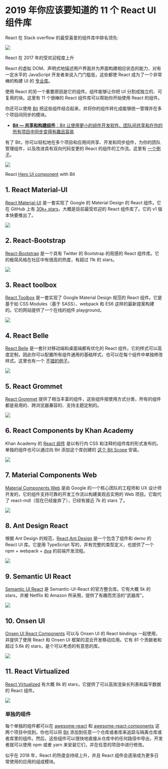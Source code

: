 # 2019 年你应该要知道的 11 个 React UI 组件库

React 在 Stack overflow 的最受喜爱的组件库中排名领先:

![](https://cdn-images-1.medium.com/max/800/1*2nIak4DHSE3NtpxljcLfqQ.png)

React 在 2017 年的受欢迎程度上升

React 的虚拟 DOM、声明式地描述用户界面并为界面构建相应状态的能力、对有一定水平的 JavaScript 开发者来说入门门槛低，这些都使 React 成为了一个非常棒的构建 UI 的 [专业库](https://medium.freecodecamp.org/yes-react-is-taking-over-front-end-development-the-question-is-why-40837af8ab76)。

使用 React 的另一个重要原因是它的组件。组件能够让你把 UI 分割成独立的、可复用的块。这里有 11 个很棒的 React 组件库可以帮助你开始使用 React 的组件。

你还可以使用 [Bit](https://bitsrc.io) 把这些组件结合起来，并将你的组件转化成能够统一管理并在多个项目间同步的模块。

- [**Bit — 共享和构建组件**：Bit 让使用更小的组件开发软件、团队间共享和在你的所有项目中同步变得有趣且容易](https://bitsrc.io "https://bitsrc.io")

有了 Bit，你可以轻松地在多个项目和应用间共享、开发和同步组件，为你的团队管理组件，以及改进具有双向代码变更的 React 的组件的工作流。这里有 [一个例子](https://bitsrc.io/bit/movie-app)。

![](https://cdn-images-1.medium.com/max/800/1*EW7hjct1RduBrJj43xHO5g.png)

React [Hero UI component](https://bitsrc.io/bit/movie-app/components/hero) with Bit

## 1. React Material-UI

[React Material-UI](http://www.material-ui.com/) 是一套实现了 Google 的 Material Design 的 React 组件。它在 GitHub 上有 [30k+ stars](https://github.com/mui-org/material-ui)，大概是目前最受欢迎的 React 组件库了。它的 v1 版本快要推出了。

![](https://cdn-images-1.medium.com/max/800/1*tbpaxLVm76qcI0S9s_h_rw.png)

## 2. React-Bootstrap

[React-Bootstrap](https://github.com/react-bootstrap/react-bootstrap) 是一个具有 Twitter 的 Bootstrap 的观感的 React 组件库。它的极简风格在社区中有很高的热度，有超过 11k 的 stars。

![](https://cdn-images-1.medium.com/max/800/1*Z8iv-H53lE0yiEonO7v1vA.png)

## 3. React toolbox

[React Toolbox](http://react-toolbox.io/#/) 是一套实现了 Google Material Design 规范的 React 组件。它是基于如 CSS Modules（基于 SASS）、webpack 和 ES6 这样的最新提案构建的。它的网站提供了一个在线的组件 playground。

![](https://cdn-images-1.medium.com/max/800/1*3MDbsOlWKBwtLesdEucWeA.png)

## 4. React Belle

[React Belle](https://github.com/nikgraf/belle) 是一套针对移动端和桌面端都有优化的 React 组件。它的样式可以高度定制，因此你可以配置所有组件通用的基础样式，也可以在每个组件中单独修改样式。这里也有一个 [不错的例子](https://gideonshils.github.io/Belle-With-Bit/)。

![](https://cdn-images-1.medium.com/max/800/1*pypcfwkxe8omGQpX7YFsIw.png)

## 5. React Grommet

[React Grommet](http://grommet.io/) 提供了相当丰富的组件，这些组件按使用方式分类，所有的组件都是易用的、跨浏览器兼容的、支持主题定制的。

![](https://cdn-images-1.medium.com/max/800/1*70XQ6onrhXheDfMcCHY6uA.png)

## 6. React Components by Khan Academy

Khan Academy 的 [React 组件](http://khan.github.io/react-components/) 是以有行内 CSS 和注释的组件库的形式发布的。单独的组件也可以通过向 Bit 添加这个库创建的 [这个 Bit Scope](https://bitsrc.io/khan/react-components#components) 安装。

![](https://cdn-images-1.medium.com/max/800/1*0ioHWySqvLlW4J5HPhN1wA.png)

## 7. Material Components Web

[Material Components Web](https://material.io/components/web/) 是由 Google 的一个核心团队的工程师和 UX 设计师开发的，它的组件支持可靠的开发工作流以构建美观且实用的 Web 项目。它取代了 react-mdl（现在已经废弃了），已经有接近 7k 的 stars 了。

![](https://cdn-images-1.medium.com/max/800/1*XhhTfN5l25iIP5lL6RIhKA.png)

## 8. Ant Design React

根据 Ant Design 的规范，[React Ant Design](https://ant.design/docs/react/introduce) 是一个包含了组件和 demo 的 React UI 库。它是用 TypeScript 写的，并有完整的类型定义，也提供了一个 npm + webpack + [dva](https://github.com/dvajs/dva) 的前端开发流程。

![](https://cdn-images-1.medium.com/max/800/1*m20KzN0Yo1Mn_TBzCCs1JA.png)

## 9. Semantic UI React

[Semantic UI React](https://react.semantic-ui.com/) 是 Semantic-UI-React 的官方整合库。它有大概 5k 的 stars，并被 Netflix 和 Amazon 所采用，提供了有趣而灵活的“武器库”。

![](https://cdn-images-1.medium.com/max/800/1*ifnxZvzp3gVZOj1pTlGl7w.png)

## 10. Onsen UI

[Onsen UI React Components](https://onsen.io/react/) 可以与 Onsen UI 的 React bindings 一起使用，并提供了使用 React 和 Onsen UI 框架的混合开发移动应用。它有 81 个贡献者和超过 5.6k 的 stars，是个可以考虑的有意思的库。

![](https://cdn-images-1.medium.com/max/800/1*wUCqvq-3Sp2Vbx0TmTdzdg.png)

## 11. React Virtualized

[React Virtualized](https://github.com/bvaughn/react-virtualized) 有大概 8k 的 stars，它提供了可以高效渲染长列表和扁平数据的 React 组件。

![](https://cdn-images-1.medium.com/max/800/1*Go5Bue8KJGIdBMUt7fvfVQ.png)

### 单独的组件

每个单独的组件都可以在 [awesome-react](https://github.com/enaqx/awesome-react) 和 [awesome-react-components](https://github.com/brillout/awesome-react-components) 这两个项目中找到。你也可以将 [Bit](https://bitsrc.io/) 添加到任意一个仓库或者库来追踪与隔离仓库或者库里的组件。然后，这些组件可以很快地直接从仓库中的任何路径中导出，开发者就可以使用 npm 或者 yarn 来安装它们，并在任意的项目中进行修改。

似乎在 2018 年，React 的热度会持续上升，并且 React 组件会逐渐成为更多日常使用的应用的组成模块。
